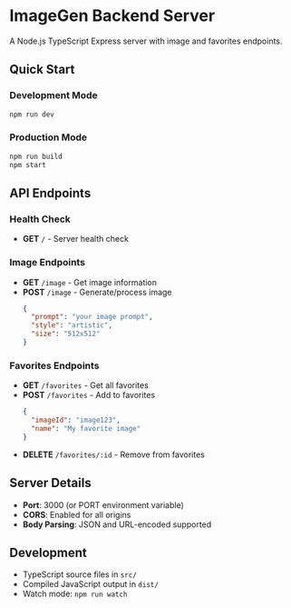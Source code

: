 # ImageGen Backend Server

A Node.js TypeScript Express server with image and favorites endpoints.

## Quick Start

### Development Mode
```bash
npm run dev
```

### Production Mode
```bash
npm run build
npm start
```

## API Endpoints

### Health Check
- **GET** `/` - Server health check

### Image Endpoints
- **GET** `/image` - Get image information
- **POST** `/image` - Generate/process image
  ```json
  {
    "prompt": "your image prompt",
    "style": "artistic",
    "size": "512x512"
  }
  ```

### Favorites Endpoints
- **GET** `/favorites` - Get all favorites
- **POST** `/favorites` - Add to favorites
  ```json
  {
    "imageId": "image123",
    "name": "My favorite image"
  }
  ```
- **DELETE** `/favorites/:id` - Remove from favorites

## Server Details
- **Port**: 3000 (or PORT environment variable)
- **CORS**: Enabled for all origins
- **Body Parsing**: JSON and URL-encoded supported

## Development
- TypeScript source files in `src/`
- Compiled JavaScript output in `dist/`
- Watch mode: `npm run watch` 